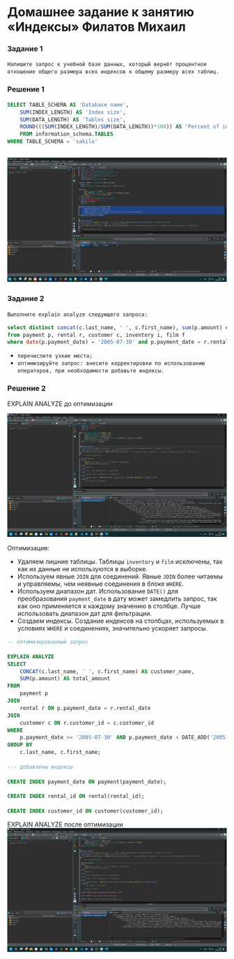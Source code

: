 # Домашнее задание к занятию «Индексы» Филатов Михаил

### Задание 1

`Напишите запрос к учебной базе данных, который вернёт процентное отношение общего размера всех индексов к общему размеру всех таблиц.`

### Решение 1
```sql
SELECT TABLE_SCHEMA AS 'Database name', 
	SUM(INDEX_LENGTH) AS 'Index size', 
	SUM(DATA_LENGTH) AS 'Tables size', 
	ROUND(((SUM(INDEX_LENGTH)/SUM(DATA_LENGTH))*100)) AS 'Percent of indexes'
	FROM information_schema.TABLES
WHERE TABLE_SCHEMA = 'sakila'
```
![Скриншот 1](img/sql3_skrn1.png)
---

### Задание 2

`Выполните explain analyze следующего запроса:`
```sql
select distinct concat(c.last_name, ' ', c.first_name), sum(p.amount) over (partition by c.customer_id, f.title)
from payment p, rental r, customer c, inventory i, film f
where date(p.payment_date) = '2005-07-30' and p.payment_date = r.rental_date and r.customer_id = c.customer_id and i.inventory_id = r.inventory_id
```
- `перечислите узкие места;`
- `оптимизируйте запрос: внесите корректировки по использованию операторов, при необходимости добавьте индексы.`

### Решение 2
EXPLAIN ANALYZE до оптимизации

![Скриншот 2](img/sql3_skrn2.png)


Оптимизация:
- Удаляем лишние таблицы. Таблицы `inventory` и `film` исключены, так как их данные не используются в выборке.
- Используем явные `JOIN` для соединений. Явные `JOIN` более читаемы и управляемы, чем неявные соединения в блоке `WHERE`.
- Используем диапазон дат. Использование `DATE()` для преобразования `payment_date` в дату может замедлить запрос, так как оно применяется к каждому значению в столбце. Лучше использовать диапазон дат для фильтрации.
- Создаем индексы. Создание индексов на столбцах, используемых в условиях `WHERE` и соединениях, значительно ускоряет запросы.
```sql
-- оптимизированный запрос

EXPLAIN ANALYZE		
SELECT 
    CONCAT(c.last_name, ' ', c.first_name) AS customer_name,
    SUM(p.amount) AS total_amount
FROM 
    payment p
JOIN 
    rental r ON p.payment_date = r.rental_date
JOIN 
    customer c ON r.customer_id = c.customer_id
WHERE 
    p.payment_date >= '2005-07-30' AND p.payment_date < DATE_ADD('2005-07-30', INTERVAL 1 DAY)
GROUP BY 
    c.last_name, c.first_name;

--- добавлены индексы

CREATE INDEX payment_date ON payment(payment_date);

CREATE INDEX rental_id ON rental(rental_id);

CREATE INDEX customer_id ON customer(customer_id);
```

EXPLAIN ANALYZE после оптимизации
![Скриншот 3](img/sql3_skrn3.png)